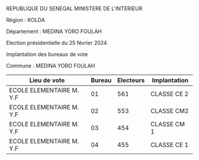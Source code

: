 REPUBLIQUE DU SENEGAL MINISTERE DE L'INTERIEUR

Région : KOLDA

Département : MEDINA YORO FOULAH

Election présidentielle du 25 février 2024

Implantation des bureaux de vote

Commune : MEDINA YORO FOULAH

| Lieu de vote | Bureau | Electeurs | Implantation |
| - | - | - | - |
| ECOLE ELEMENTAIRE M. Y.F | 01 | 561 | CLASSE CE 2 |
| ECOLE ELEMENTAIRE M. Y.F | 02 | 553 | CLASSE CM2 |
| ECOLE ELEMENTAIRE M. Y.F | 03 | 454 | CLASSE CM 1 |
| ECOLE ELEMENTAIRE M. Y.F | 04 | 455 | CLASSE CE 1 |

<!-- PageNumber="9/12" -->
